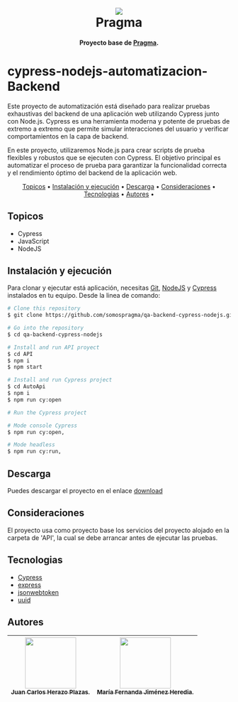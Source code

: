 <h1 align="center">
  <br>
  <a href="http://www.amitmerchant.com/electron-markdownify"><img src="https://f.hubspotusercontent20.net/hubfs/2829524/Copia%20de%20LOGOTIPO_original-2.png"></a>
  <br>
  Pragma
  <br>
</h1>

<h4 align="center">Proyecto base de <a href="https://github.com/karatelabs/karate" target="_blank">Pragma</a>.</h4>

# cypress-nodejs-automatizacion-Backend


Este proyecto de automatización está diseñado para realizar pruebas exhaustivas del backend de una aplicación web utilizando Cypress junto con Node.js. Cypress es una herramienta moderna y potente de pruebas de extremo a extremo que permite simular interacciones del usuario y verificar comportamientos en la capa de backend.

En este proyecto, utilizaremos Node.js para crear scripts de prueba flexibles y robustos que se ejecuten con Cypress. El objetivo principal es automatizar el proceso de prueba para garantizar la funcionalidad correcta y el rendimiento óptimo del backend de la aplicación web.


<p align="center">
  <a href="#topicos">Topicos</a> •
  <a href="#instalación-y-ejecución">Instalación y ejecución</a> •
  <a href="#descarga">Descarga</a> •
  <a href="#consideraciones">Consideraciones</a> •
  <a href="#tecnologias">Tecnologias</a> •
  <a href="#autores">Autores</a> •
</p>

## Topicos

* Cypress
* JavaScript
* NodeJS

## Instalación y ejecución

Para clonar y ejecutar está aplicación, necesitas [Git](https://git-scm.com),  [NodeJS](https://nodejs.org/en/download/) y [Cypress](https://www.cypress.io/) instalados en tu equipo. Desde la linea de comando:

```bash
# Clone this repository
$ git clone https://github.com/somospragma/qa-backend-cypress-nodejs.git

# Go into the repository
$ cd qa-backend-cypress-nodejs

# Install and run API proyect
$ cd API
$ npm i
$ npm start

# Install and run Cypress project
$ cd AutoApi
$ npm i
$ npm run cy:open

# Run the Cypress project 

# Mode console Cypress
$ npm run cy:open,

# Mode headless
$ npm run cy:run,
```

## Descarga

Puedes descargar el proyecto en el enlace [download](https://github.com/somospragma/qa-backend-cypress-nodejs/archive/refs/heads/master.zip) 

## Consideraciones
El proyecto usa como proyecto base los servicios del proyecto alojado en la carpeta de 'API', la cual se debe arrancar antes de ejecutar las pruebas.

## Tecnologias
-   [Cypress](https://www.cypress.io/) 
-   [express](https://expressjs.com/es/guide/routing.html) 
-   [jsonwebtoken](https://www.npmjs.com/package/jsonwebtoken) 
-   [uuid](https://www.npmjs.com/package/uuid) 


## Autores

| [<img src="https://lh3.googleusercontent.com/a/AAcHTte1xmCZ9I4zVDv--w3aNuKsCZ5oScMvDlV4NS8T=s288-c-no" width=115><br><sub>Juan Carlos Herazo Plazas.</sub>](https://gitlab.com/juan.herazop) <br/> | [<img src="https://lh3.googleusercontent.com/a-/AD_cMMSNeU-DRdaCVdZsA__CiiaMlIksLUGso-17AHT5=s240-p-k-rw-no" width=115><br><sub>María Fernanda Jiménez Heredia.</sub>](https://gitlab.com/fernanda.jimenezh) <br/> |
|:------------------------------------------------------------------------------------------------------------------------------------------------------------------------------:|:---------------------------------------------------------------------------------------------------------------------------------------------------------------------------:|

